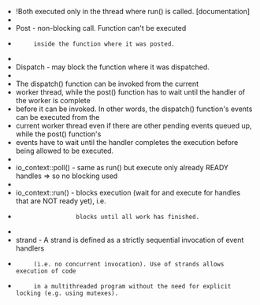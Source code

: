 
 * !Both executed only in the thread where run() is called. [documentation]
 * 
 * Post - 	non-blocking call. Function can't be executed 
 * 			inside the function where it was posted.
 * 
 * Dispatch -  may block the function where it was dispatched.
 * 
 * The dispatch() function can be invoked from the current
 * worker thread, while the post() function has to wait until the handler of the worker is complete
 * before it can be invoked. In other words, the dispatch() function's events can be executed from the
 * current worker thread even if there are other pending events queued up, while the post() function's
 * events have to wait until the handler completes the execution before being allowed to be executed.
 * 
 * io_context::poll() - same as run() but execute only already READY handles => so no blocking used
 * 
 * io_context::run() - 	blocks execution (wait for and execute for handles that are NOT ready yet), i.e.
 *  					blocks until all work has finished.
 * 
 * strand - A strand is defined as a strictly sequential invocation of event handlers 
 *          (i.e. no concurrent invocation). Use of strands allows execution of code 
 *          in a multithreaded program without the need for explicit locking (e.g. using mutexes). 

